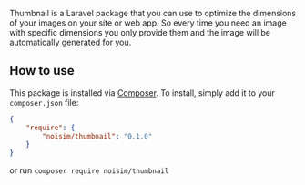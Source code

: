 Thumbnail is a Laravel package that you can use to optimize the dimensions of your images on your site or web app. So every time you need an image with specific dimensions you only provide them and the image will be automatically generated for you.

## How to use

This package is installed via [Composer](http://getcomposer.org/). To install, simply add it
to your `composer.json` file:

```json
{
    "require": {
        "noisim/thumbnail": "0.1.0"
    }
}
```

or run `composer require noisim/thumbnail`
